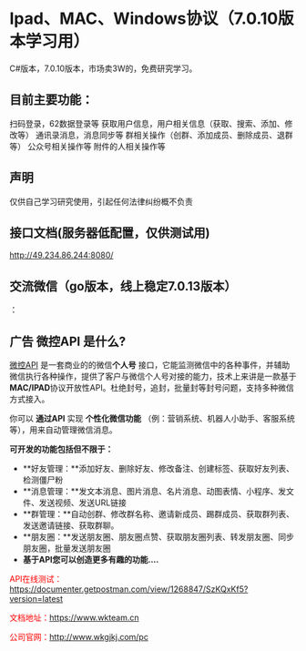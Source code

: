 # Ipad、MAC、Windows协议（7.0.10版本学习用）

C#版本，7.0.10版本，市场卖3W的，免费研究学习。

## 目前主要功能：
扫码登录，62数据登录等
获取用户信息，用户相关信息（获取、搜索、添加、修改等）
通讯录消息，消息同步等
群相关操作（创群、添加成员、删除成员、退群等）
公众号相关操作等
附件的人相关操作等

## 声明

仅供自己学习研究使用，引起任何法律纠纷概不负责

## 接口文档(服务器低配置，仅供测试用)
http://49.234.86.244:8080/

## 交流微信（go版本，线上稳定7.0.13版本）



：
## 广告 微控API 是什么?   <a id="intro"></a>

[微控API](https://www.wkteam.cn/) 是一套商业的的微信**个人号** 接口，它能监测微信中的各种事件，并辅助微信执行各种操作，提供了客户与微信个人号对接的能力，技术上来讲是一款基于**MAC/IPAD**协议开放性API。杜绝封号，追封，批量封等封号问题，支持多种微信方式接入。

你可以 **通过API** 实现 **个性化微信功能** （例：营销系统、机器人小助手、客服系统等），用来自动管理微信消息。

**可开发的功能包括但不限于：**

* **好友管理：**添加好友、删除好友、修改备注、创建标签、获取好友列表、检测僵尸粉
* **消息管理：**发文本消息、图片消息、名片消息、动图表情、小程序、发文件、发送视频、发送URL链接
* **群管理：**自动创群、修改群名称、邀请新成员、踢群成员、获取群列表、发送邀请链接、获取群聊。
* **朋友圈：**发送朋友圈、朋友圈点赞、获取朋友圈列表、转发朋友圈、同步朋友圈，批量发送朋友圈
* **基于API您可以创造更多有趣的功能....**


<font color="red">API在线测试：https://documenter.getpostman.com/view/1268847/SzKQxKf5?version=latest</font>

<font color="red">文档地址：https://www.wkteam.cn</font>

<font color="red">公司官网：http://www.wkgjkj.com/pc</font>
